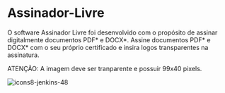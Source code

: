 # Assinador-Livre
O software Assinador Livre foi desenvolvido com o propósito de assinar digitalmente documentos PDF* e DOCX*.
Assine documentos PDF* e DOCX* com o seu próprio certificado e insira logos transparentes na assinatura.

ATENÇÃO: A imagem deve ser tranparente e possuir 99x40 pixels.

![icons8-jenkins-48](https://github.com/pdromothe5/Assinador-Livre/assets/88502099/b4a48f1c-c00b-4124-a823-bc8a079be1c8)
